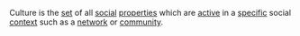 Culture is the [set](https://github.com/gcassel/Modular-Organization-Terminology/blob/master/terms/set.md) of all [social](https://github.com/gcassel/Modular-Organization-Terminology/blob/master/terms/social.md) [properties](https://github.com/gcassel/Modular-Organization-Terminology/blob/master/terms/properties.md) which are [active](https://github.com/gcassel/Modular-Organization-Terminology/blob/master/terms/active.md) in a [specific](https://github.com/gcassel/Modular-Organization-Terminology/blob/master/terms/specific.md) social [context](https://github.com/gcassel/Modular-Organization-Terminology/blob/master/terms/context.md) such as a [network](https://github.com/gcassel/Modular-Organization-Terminology/blob/master/terms/network.md) or [community](https://github.com/gcassel/Modular-Organization-Terminology/blob/master/terms/community.md).

